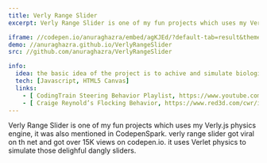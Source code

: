 ```yaml
---
title: Verly Range Slider
excerpt: Verly Range Slider is one of my fun projects which uses my Verly.js physics engine, it was also mentioned in CodepenSpark. verly range slider got viral on th net and got over 15K views on codepen.io. it uses Verlet physics to simulate those delighful dangly sliders.

iframe: //codepen.io/anuraghazra/embed/agKJEd/?default-tab=result&theme-id=light
demo: //anuraghazra.github.io/VerlyRangeSlider
src: //github.com/anuraghazra/VerlyRangeSlider

info:
  idea: the basic idea of the project is to achive and simulate biological creatures in a aquerium to see how they react  different scenarios
  tech: [Javascript, HTML5 Canvas]
  links:
    - [ CodingTrain Steering Behavior Playlist, https://www.youtube.com/watch?v=mhjuuHl6qHM&t=1978s ]
    - [ Craige Reynold’s Flocking Behavior, https://www.red3d.com/cwr/index.html ]
---
```


Verly Range Slider is one of my fun projects which uses my Verly.js physics engine, it was also mentioned in CodepenSpark. verly range slider got viral on th net and got over 15K views on codepen.io. it uses Verlet physics to simulate those delighful dangly sliders.